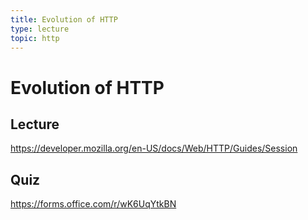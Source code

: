 ```yaml
---
title: Evolution of HTTP
type: lecture
topic: http
---
```


# Evolution of HTTP

## Lecture

https://developer.mozilla.org/en-US/docs/Web/HTTP/Guides/Session

## Quiz

https://forms.office.com/r/wK6UqYtkBN
